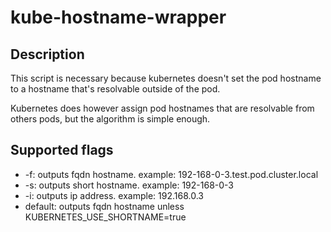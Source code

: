 # kube-hostname-wrapper

## Description

This script is necessary because kubernetes doesn't set the pod hostname to a hostname that's resolvable outside of the pod.  

Kubernetes does however assign pod hostnames that are resolvable from others pods, but the algorithm is simple enough.

## Supported flags

* -f: outputs fqdn hostname.  example: 192-168-0-3.test.pod.cluster.local
* -s: outputs short hostname. example: 192-168-0-3
* -i: outputs ip address. example: 192.168.0.3
* default: outputs fqdn hostname unless KUBERNETES_USE_SHORTNAME=true

